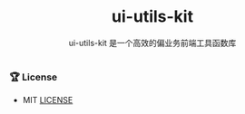 <div align="center">
  <h1>ui-utils-kit</h1>
  <span>ui-utils-kit 是一个高效的偏业务前端工具函数库</span>
</div>

<br>


### 🏆 License

- MIT [LICENSE](./LICENSE)
